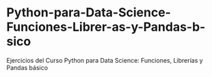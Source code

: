 # Python-para-Data-Science-Funciones-Librer-as-y-Pandas-b-sico
Ejercicios del Curso Python para Data Science: Funciones, Librerías y Pandas básico
